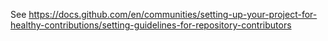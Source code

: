 

See https://docs.github.com/en/communities/setting-up-your-project-for-healthy-contributions/setting-guidelines-for-repository-contributors